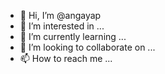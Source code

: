 - 👋 Hi, I’m @angayap
- 👀 I’m interested in ...
- 🌱 I’m currently learning ...
- 💞️ I’m looking to collaborate on ...
- 📫 How to reach me ...

<!---
angayap/angayap is a ✨ special ✨ repository because its `README.md` (this file) appears on your GitHub profile.
You can click the Preview link to take a look at your changes.
--->

